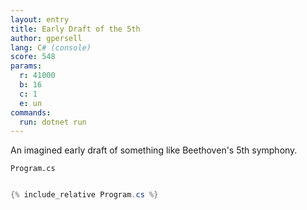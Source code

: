 ```yaml
---
layout: entry
title: Early Draft of the 5th
author: gpersell
lang: C# (console)
score: 548
params:
  r: 41000
  b: 16
  c: 1
  e: un
commands:
  run: dotnet run
---
```


An imagined early draft of something like Beethoven's 5th symphony.

`Program.cs`
```cs

{% include_relative Program.cs %}

```
